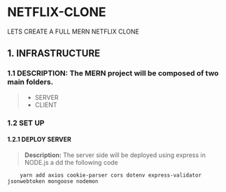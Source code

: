 # NETFLIX-CLONE
LETS CREATE A FULL MERN NETFLIX CLONE
## 1. INFRASTRUCTURE
### 1.1 DESCRIPTION: The MERN project will be composed of two main folders.
> * SERVER
> * CLIENT
### 1.2 SET UP
#### 1.2.1 DEPLOY SERVER
> **Description:** The server side will be deployed using express in NODE.js a
dd the following code
        
        yarn add axios cookie-parser cors dotenv express-validator jsonwebtoken mongoose nodemon
